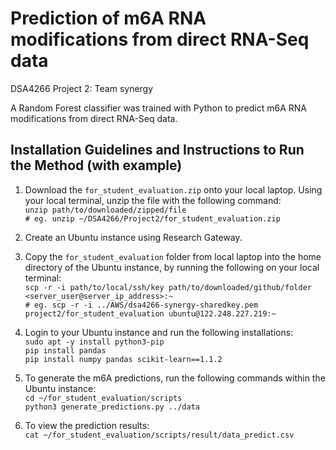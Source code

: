 # Prediction of m6A RNA modifications from direct RNA-Seq data
DSA4266 Project 2: Team synergy

A Random Forest classifier was trained with Python to predict m6A RNA modifications from direct RNA-Seq data. 

## Installation Guidelines and Instructions to Run the Method (with example)
1. Download the `for_student_evaluation.zip` onto your local laptop. Using your local terminal, unzip the file with the following command:  
`unzip path/to/downloaded/zipped/file`  
`# eg. unzip ~/DSA4266/Project2/for_student_evaluation.zip`
2. Create an Ubuntu instance using Research Gateway.
3. Copy the `for_student_evaluation` folder from local laptop into the home directory of the Ubuntu instance, by running the following on your local terminal:  
`scp -r -i path/to/local/ssh/key path/to/downloaded/github/folder <server_user@server_ip_address>:~`  
`# eg. scp -r -i ../AWS/dsa4266-synergy-sharedkey.pem project2/for_student_evaluation ubuntu@122.248.227.219:~`

4. Login to your Ubuntu instance and run the following installations:  
`sudo apt -y install python3-pip`   
`pip install pandas`    
`pip install numpy pandas scikit-learn==1.1.2`  

5. To generate the m6A predictions, run the following commands within the Ubuntu instance:  
`cd ~/for_student_evaluation/scripts`  
`python3 generate_predictions.py ../data`  
6. To view the prediction results:  
`cat ~/for_student_evaluation/scripts/result/data_predict.csv`
